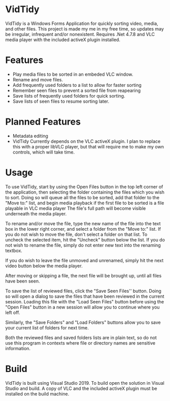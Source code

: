 # VidTidy
VidTidy is a Windows Forms Application for quickly sorting video, media, and other files. This project is made my me in my free time, so updates may be irregular, infrequent and/or nonexistent. Requires .Net 4.7.8 and VLC media player with the included activeX plugin installed.

# Features
- Play media files to be sorted in an embeded VLC window.
- Rename and move files.
- Add frequently used folders to a list to allow for faster sorting
- Remember seen files to prevent a sorted file from reapearing
- Save lists of frequently used folders for quick sorting.
- Save lists of seen files to resume sorting later.

# Planned Features
- Metadata editing
- VidTidy Currently depends on the VLC activeX plugin. I plan to replace this with a proper libVLC player, but that will require me to make my own controls, which will take time.
# Usage
To use VidTidy, start by using the Open Files button in the top left corner of the application, then selecting the folder containing the files which you wish to sort.
Doing so will queue all the files to be sorted, add that folder to the "Move to:" list, and begin media playback if the first file to be sorted is a file playable in VLC media player
The file's full path will become visible underneath the media player.

To rename and/or move the file, type the new name of the file into the text box in the lower right corner, and select a folder from the "Move to:" list. 
If you do not wish to move the file, don't select a folder on that list. To uncheck the selected item, hit the "Uncheck" button below the list.
If you do not wish to rename the file, simply do not enter new text into the renaming textbox.

If you do wish to leave the file unmoved and unrenamed, simply hit the next video button below the media player.

After moving or skipping a file, the next file will be brought up, until all files have been seen.

To save the list of reviewed files, click the "Save Seen Files'' button. Doing so will open a dialog to save the files that have been reviewed in the current session.
Loading this file with the "Load Seen Files" button before using the "Open Files" button in a new session will allow you to continue where you left off.

Similarly, the "Save Folders" and "Load Folders" buttons allow you to save your current list of folders for next time.

Both the reviewed files and saved folders lists are in plain text, so do not use this program in contexts where file or directory names are sensitive information.

# Build
VidTidy is built using Visual Studio 2019. To build open the solution in Visual Studio and build. A copy of VLC and the included activeX plugin must be installed on the build machine.

